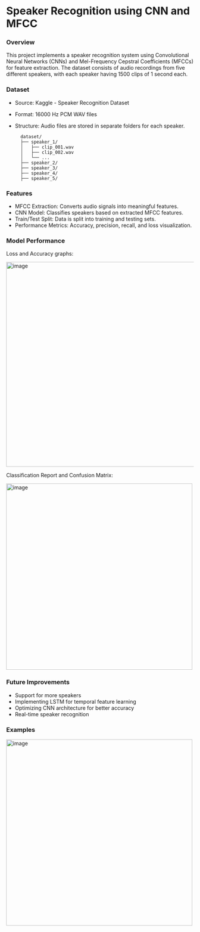 # Speaker Recognition using CNN and MFCC  

### Overview

This project implements a speaker recognition system using Convolutional Neural Networks (CNNs) and Mel-Frequency Cepstral Coefficients (MFCCs) for feature extraction. The dataset consists of audio recordings from five different speakers, with each speaker having 1500 clips of 1 second each.

### Dataset

- Source: Kaggle - Speaker Recognition Dataset
- Format: 16000 Hz PCM WAV files
- Structure: Audio files are stored in separate folders for each speaker.

        dataset/
        ├── speaker_1/
        │   ├── clip_001.wav
        │   ├── clip_002.wav
        │   └── ...
        ├── speaker_2/
        ├── speaker_3/
        ├── speaker_4/
        ├── speaker_5/

### Features

- MFCC Extraction: Converts audio signals into meaningful features.
- CNN Model: Classifies speakers based on extracted MFCC features.
- Train/Test Split: Data is split into training and testing sets.
- Performance Metrics: Accuracy, precision, recall, and loss visualization.

### Model Performance
Loss and Accuracy graphs:  

<img width="550" height="550" alt="image" src="https://github.com/user-attachments/assets/ba039b6a-eccd-473c-93b5-b352896eb658" /> 

Classification Report and Confusion Matrix:

<img width="500" height="500" alt="image" src="https://github.com/user-attachments/assets/3dc7b7b4-c248-4107-88e9-cd4d016abd7c" />


### Future Improvements

- Support for more speakers
- Implementing LSTM for temporal feature learning
- Optimizing CNN architecture for better accuracy
- Real-time speaker recognition

### Examples

   <img width="500" height="500" alt="image" src="https://github.com/user-attachments/assets/2a08f739-d356-4b64-9a3f-e8f77b1f5425" />

